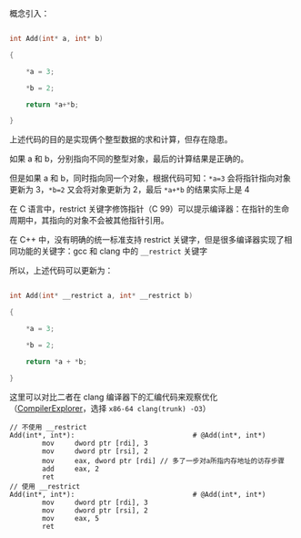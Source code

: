 
概念引入：

```cpp

int Add(int* a, int* b)

{

    *a = 3;

    *b = 2;

    return *a+*b;

}

```

上述代码的目的是实现俩个整型数据的求和计算，但存在隐患。  

如果 a 和 b，分别指向不同的整型对象，最后的计算结果是正确的。  

但是如果 a 和 b，同时指向同一个对象，根据代码可知：`*a=3` 会将指针指向对象更新为 3，`*b=2` 又会将对象更新为 2，最后 `*a+*b` 的结果实际上是 4

在 C 语言中，restrict 关键字修饰指针（C 99）可以提示编译器：在指针的生命周期中，其指向的对象不会被其他指针引用。

在 C++ 中，没有明确的统一标准支持 restrict 关键字，但是很多编译器实现了相同功能的关键字：gcc 和 clang 中的 `__restrict` 关键字

所以，上述代码可以更新为：

```cpp

int Add(int* __restrict a, int* __restrict b)

{

    *a = 3;

    *b = 2;

    return *a + *b;

}

```

这里可以对比二者在 clang 编译器下的汇编代码来观察优化（[CompilerExplorer](https://godbolt.org/)，选择 `x86-64 clang(trunk) -O3`）

```assembly
// 不使用 __restrict
Add(int*, int*):                             # @Add(int*, int*)
        mov     dword ptr [rdi], 3
        mov     dword ptr [rsi], 2
        mov     eax, dword ptr [rdi] // 多了一步对a所指内存地址的访存步骤
        add     eax, 2
        ret
// 使用 __restrict
Add(int*, int*):                             # @Add(int*, int*)
        mov     dword ptr [rdi], 3
        mov     dword ptr [rsi], 2
        mov     eax, 5
        ret
```

